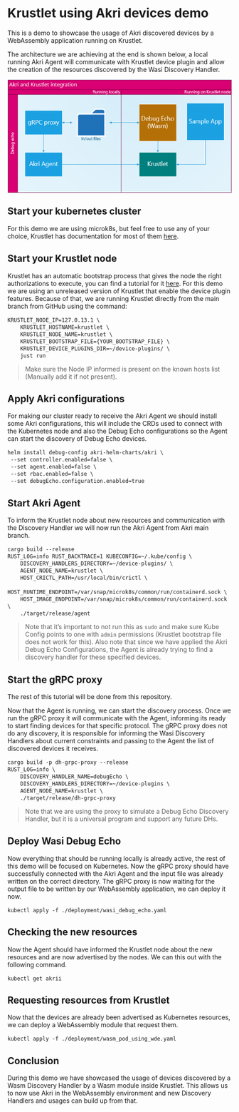 # Krustlet using Akri devices demo
This is a demo to showcase the usage of Akri discovered devices by a WebAssembly application running on Krustlet.

The architecture we are achieving at the end is shown below, a local running Akri Agent will communicate with Krustlet device plugin and allow the creation of the resources discovered by the Wasi Discovery Handler.

<img src="./KrustletUsingAkriDevicesDesign.png" alt="Krustlet integration architecture" style="padding-bottom: 10px padding-top: 10px;
margin-right: auto; display: block; margin-left: auto;"/>

## Start your kubernetes cluster

For this demo we are using microk8s, but feel free to use any of your choice, Krustlet has documentation for most of them [here](https://github.com/deislabs/krustlet/tree/main/docs/howto).

## Start your Krustlet node

Krustlet has an automatic bootstrap process that gives the node the right authorizations to execute, you can find a tutorial for it [here](https://github.com/krustlet/krustlet/blob/main/docs/howto/bootstrapping.md).
For this demo we are using an unreleased version of Krustlet that enable the device plugin features. Because of that, we are running Krustlet directly from the main branch from GitHub using the command:

```
KRUSTLET_NODE_IP=127.0.13.1 \
	KRUSTLET_HOSTNAME=krustlet \
	KRUSTLET_NODE_NAME=krustlet \
	KRUSTLET_BOOTSTRAP_FILE={YOUR_BOOTSTRAP_FILE} \
	KRUSTLET_DEVICE_PLUGINS_DIR=~/device-plugins/ \
	just run
```
> Make sure the Node IP informed is present on the known hosts list (Manually add it if not present).

## Apply Akri configurations

For making our cluster ready to receive the Akri Agent we should install some Akri configurations, this will include the CRDs used to connect with the Kubernetes node and also the Debug Echo configurations so the Agent can start the discovery of Debug Echo devices.

```
helm install debug-config akri-helm-charts/akri \
 --set controller.enabled=false \
 --set agent.enabled=false \
 --set rbac.enabled=false \
 --set debugEcho.configuration.enabled=true
```

## Start Akri Agent

To inform the Krustlet node about new resources and communication with the Discovery Handler we will now run the Akri Agent from Akri main branch. 

```
cargo build --release
RUST_LOG=info RUST_BACKTRACE=1 KUBECONFIG=~/.kube/config \
	DISCOVERY_HANDLERS_DIRECTORY=~/device-plugins/ \
	AGENT_NODE_NAME=krustlet \
	HOST_CRICTL_PATH=/usr/local/bin/crictl \
	HOST_RUNTIME_ENDPOINT=/var/snap/microk8s/common/run/containerd.sock \
	HOST_IMAGE_ENDPOINT=/var/snap/microk8s/common/run/containerd.sock \
	./target/release/agent
```
> Note that it’s important to not run this as `sudo` and make sure Kube Config points to one with `admin` permissions (Krustlet bootstrap file does not work for this).
> Also note that since we have applied the Akri Debug Echo Configurations, the Agent is already trying to find a discovery handler for these specified devices.

## Start the gRPC proxy

The rest of this tutorial will be done from this repository.

Now that the Agent is running, we can start the discovery process. Once we run the gRPC proxy it will communicate with the Agent, informing its ready to start finding devices for that specific protocol.
The gRPC proxy does not do any discovery, it is responsible for informing the Wasi Discovery Handlers about current constraints and passing to the Agent the list of discovered devices it receives.

```
cargo build -p dh-grpc-proxy --release
RUST_LOG=info \
    DISCOVERY_HANDLER_NAME=debugEcho \
    DISCOVERY_HANDLERS_DIRECTORY=~/device-plugins \
    AGENT_NODE_NAME=krustlet \
    ./target/release/dh-grpc-proxy
```
> Note that we are using the proxy to simulate a Debug Echo Discovery Handler, but it is a universal program and support any future DHs.

## Deploy Wasi Debug Echo

Now everything that should be running locally is already active, the rest of this demo will be focused on Kubernetes.
Now the gRPC proxy should have successfully connected with the Akri Agent and the input file was already written on the correct directory. The gRPC proxy is now waiting for the output file to be written by our WebAssembly application, we can deploy it now.

```
kubectl apply -f ./deployment/wasi_debug_echo.yaml 
```

## Checking the new resources

Now the Agent should have informed the Krustlet node about the new resources and are now advertised by the nodes. We can this out with the following command.

```
kubectl get akrii
```

## Requesting resources from Krustlet

Now that the devices are already been advertised as Kubernetes resources, we can deploy a WebAssembly module that request them.

```
kubectl apply -f ./deployment/wasm_pod_using_wde.yaml
```

## Conclusion

During this demo we have showcased the usage of devices discovered by a Wasm Discovery Handler by a Wasm module inside Krustlet. This allows us to now use Akri in the WebAssembly environment and new Discovery Handlers and usages can build up from that.
